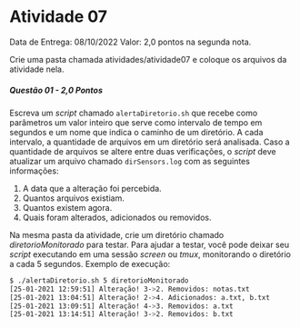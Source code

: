 # Atividade 07

Data de Entrega: 08/10/2022
Valor: 2,0 pontos na segunda nota.

Crie uma pasta chamada atividades/atividade07 e coloque os arquivos da atividade nela.

##### Questão 01 - 2,0 Pontos
Escreva um _script_ chamado `alertaDiretorio.sh` que recebe como parâmetros um valor inteiro que serve como intervalo de tempo em segundos e um nome que indica o caminho de um diretório.
A cada intervalo, a quantidade de arquivos em um diretório será analisada. Caso a quantidade de arquivos se altere entre duas verificações, o _script_ deve atualizar um arquivo chamado `dirSensors.log` com as seguintes informações:

1. A data que a alteração foi percebida.
2. Quantos arquivos existiam.
3. Quantos existem agora.
4. Quais foram alterados, adicionados ou removidos.


Na mesma pasta da atividade, crie um diretório chamado _diretorioMonitorado_ para testar.
Para ajudar a testar, você pode deixar seu _script_ executando em uma sessão _screen_ ou _tmux_, monitorando o diretório a cada 5 segundos. Exemplo de execução:

```sh
$ ./alertaDiretorio.sh 5 diretorioMonitorado
[25-01-2021 12:59:51] Alteração! 3->2. Removidos: notas.txt
[25-01-2021 13:04:51] Alteração! 2->4. Adicionados: a.txt, b.txt
[25-01-2021 13:09:51] Alteração! 4->3. Removidos: a.txt
[25-01-2021 13:14:51] Alteração! 3->2. Removidos: b.txt  
```